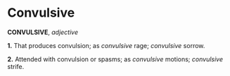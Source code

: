 # Convulsive

**CONVULSIVE**, _adjective_

**1.** That produces convulsion; as _convulsive_ rage; _convulsive_ sorrow.

**2.** Attended with convulsion or spasms; as _convulsive_ motions; _convulsive_ strife.